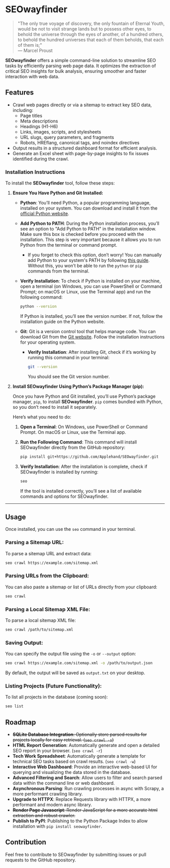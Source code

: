 # SEOwayfinder

> "The only true voyage of discovery, the only fountain of Eternal Youth, would be not to visit strange lands but to possess other eyes, to behold the universe through the eyes of another, of a hundred others, to behold the hundred universes that each of them beholds, that each of them is;"  
> — Marcel Proust

**SEOwayfinder** offers a simple command-line solution to streamline SEO tasks by efficiently parsing web page data. It optimizes the extraction of critical SEO insights for bulk analysis, ensuring smoother and faster interaction with web data.


## Features

- Crawl web pages directly or via a sitemap to extract key SEO data, including:
  - Page titles
  - Meta descriptions
  - Headings (H1-H6)
  - Links, images, scripts, and stylesheets
  - URL slugs, query parameters, and fragments
  - Robots, HREflang, canonical tags, and noindex directives
- Output results in a structured dashboard format for efficient analysis.
- Generate an Excel sheet with page-by-page insights to fix issues identified during the crawl.


### Installation Instructions

To install the **SEOwayfinder** tool, follow these steps:

1. **Ensure You Have Python and Git Installed:**

   - **Python**: You’ll need Python, a popular programming language, installed on your system. You can download and install it from the [official Python website](https://www.python.org/downloads/).

   - **Add Python to PATH**: During the Python installation process, you’ll see an option to "Add Python to PATH" in the installation window. Make sure this box is checked before you proceed with the installation. This step is very important because it allows you to run Python from the terminal or command prompt.

     - If you forget to check this option, don’t worry! You can manually add Python to your system's PATH by following [this guide](https://realpython.com/add-python-to-path/). Without this, you won’t be able to run the `python` or `pip` commands from the terminal.

   - **Verify Installation**: To check if Python is installed on your machine, open a terminal (on Windows, you can use PowerShell or Command Prompt; on macOS or Linux, use the Terminal app) and run the following command:

       ```bash
       python --version
       ```

       If Python is installed, you’ll see the version number. If not, follow the installation guide on the Python website.

   - **Git**: Git is a version control tool that helps manage code. You can download Git from the [Git website](https://git-scm.com/downloads). Follow the installation instructions for your operating system.

     - **Verify Installation**: After installing Git, check if it’s working by running this command in your terminal:

       ```bash
       git --version
       ```

       You should see the Git version number.

2. **Install SEOwayfinder Using Python’s Package Manager (pip):**

   Once you have Python and Git installed, you’ll use Python’s package manager, `pip`, to install **SEOwayfinder**. `pip` comes bundled with Python, so you don’t need to install it separately. 

   Here’s what you need to do:

   1. **Open a Terminal**: On Windows, use PowerShell or Command Prompt. On macOS or Linux, use the Terminal app.

   2. **Run the Following Command**: This command will install SEOwayfinder directly from the GitHub repository:

      ```bash
      pip install git+https://github.com/Applehand/SEOwayfinder.git
      ```

   3. **Verify Installation**: After the installation is complete, check if SEOwayfinder is installed by running:

      ```bash
      seo
      ```

      If the tool is installed correctly, you’ll see a list of available commands and options for SEOwayfinder.

---

## Usage

Once installed, you can use the `seo` command in your terminal.

### Parsing a Sitemap URL:

To parse a sitemap URL and extract data:

```bash
seo crawl https://example.com/sitemap.xml
```

### Parsing URLs from the Clipboard:

You can also paste a sitemap or list of URLs directly from your clipboard:

```bash
seo crawl
```

### Parsing a Local Sitemap XML File:

To parse a local sitemap XML file:

```bash
seo crawl /path/to/sitemap.xml
```

### Saving Output:

You can specify the output file using the `-o` or `--output` option:

```bash
seo crawl https://example.com/sitemap.xml -o /path/to/output.json
```

By default, the output will be saved as `output.txt` on your desktop.

### Listing Projects (Future Functionality):

To list all projects in the database (coming soon):

```bash
seo list
```

## Roadmap

- ~~**SQLite Database Integration**: Optionally store parsed results for projects locally for easy retrieval. (`seo crawl -s`)~~
- **HTML Report Generation**: Automatically generate and open a detailed SEO report in your browser. (`seo crawl -r`)
- **Tech Work Spreadsheet**: Automatically generate a template for technical SEO tasks based on crawl results. (`seo crawl -w`)
- **Interactive Web Dashboard**: Provide an interactive web-based UI for querying and visualizing the data stored in the database.
- **Advanced Filtering and Search**: Allow users to filter and search parsed data within the command line or web dashboard.
- **Asynchronous Parsing**: Run crawling processes in async with Scrapy, a more performant crawling library.
- **Upgrade to HTTPX**: Replace Requests library with HTTPX, a more performant and modern async library.
- ~~**Render Page Javascript**: Render JavaScript for a more accurate html extraction and robust crawler.~~
- **Publish to PyPI**: Publishing to the Python Package Index to allow installation with `pip install seowayfinder`. 

## Contribution

Feel free to contribute to SEOwayfinder by submitting issues or pull requests to the GitHub repository.
